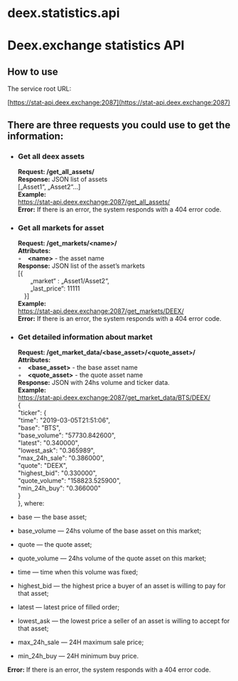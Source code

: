 # deex.statistics.api
Deex.exchange statistics API
============================

How to use
----------

The service root URL:

[https://stat-api.deex.exchange:2087](https://stat-api.deex.exchange:2087)

There are three requests you could use to get the information:
--------------------------------------------------------------

-   ### Get all deex assets

    **Request: /get\_all\_assets/** \
    **Response:** JSON list of assets \
    [„Asset1“, „Asset2“…] \
    **Example:** \
    https://stat-api.deex.exchange:2087/get_all_assets/ \
    **Error:** If there is an error, the system responds with a 404 error code.

-   ### Get all markets for asset

    **Request: /get\_markets/\<name\>/** \
    **Attributes:** \
    ◦ **\<name\>** - the asset name \
    **Response:** JSON list of the asset’s markets \
    [{ \
      „market“ : „Asset1/Asset2“, \
      „last\_price“: 11111 \
     }] \
    **Example:** \
    https://stat-api.deex.exchange:2087/get_markets/DEEX/ \
    **Error:** If there is an error, the system responds with a 404 error code.

-   ### Get detailed information about market

    **Request: /get\_market\_data/\<base\_asset\>/\<quote\_asset\>/** \
    **Attributes:** \
    ◦ **\<base\_asset\>** - the base asset name \
    ◦ **\<quote\_asset\>** - the quote asset name \
    **Response:** JSON with 24hs volume and ticker data. \
    **Example:** \
    https://stat-api.deex.exchange:2087/get_market_data/BTS/DEEX/ \
    { \
	"ticker": { \
	"time": "2019-03-05T21:51:06", \
	"base": "BTS", \
	"base_volume": "57730.842600", \
	"latest": "0.340000", \
	"lowest_ask": "0.365989", \
	"max_24h_sale": "0.386000", \
	"quote": "DEEX", \
	"highest_bid": "0.330000", \
	"quote_volume": "158823.525900", \
	"min_24h_buy": "0.366000" \
	} \
	}, where:

-   base — the base asset;
-   base\_volume — 24hs volume of the base asset on this market;
-   quote — the quote asset;
-   quote\_volume — 24hs volume of the quote asset on this market;
-   time — time when this volume was fixed;
-   highest\_bid — the highest price a buyer of an asset is willing to pay for that asset;
-   latest — latest price of filled order;
-   lowest\_ask — the lowest price a seller of an asset is willing to accept for that asset;
-   max_24h_sale — 24H maximum sale price;
-   min_24h_buy — 24H minimum buy price.

**Error:** If there is an error, the system responds with a 404 error code.
